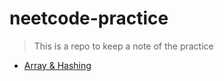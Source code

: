 # neetcode-practice
> This is a repo to keep a note of the practice

- [Array & Hashing](https://github.com/abhishekpatelmc/neetcode-practice/blob/main/ArraysHashing.md)
